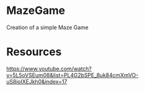 # MazeGame
 Creation of a simple Maze Game

# Resources
https://www.youtube.com/watch?v=5L5oVSEum08&list=PL4G2bSPE_8uk84cmXmVO-uS8ioIXEJkh0&index=17
